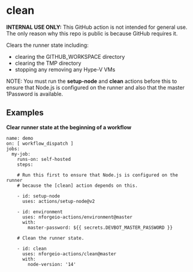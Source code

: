 # clean

**INTERNAL USE ONLY:** This GitHub action is not intended for general use.  The only reason 
why this repo is public is because GitHub requires it.

Clears the runner state including:

* clearing the GITHUB_WORKSPACE directory
* clearing the TMP directory
* stopping any removing any Hype-V VMs

NOTE: You must run the **setup-node** and **clean** actions before this to ensure that Node.js is configured on the runner and also that the master 1Password is available.

## Examples

**Clear runner state at the beginning of a workflow**
```
name: demo
on: [ workflow_dispatch ]
jobs:
  my-job:
    runs-on: self-hosted
    steps:

    # Run this first to ensure that Node.js is configured on the runner
    # because the [clean] action depends on this.

    - id: setup-node
      uses: actions/setup-node@v2

    - id: environment
      uses: nforgeio-actions/environment@master
      with:
        master-password: ${{ secrets.DEVBOT_MASTER_PASSWORD }}

    # Clean the runner state.

    - id: clean
      uses: nforgeio-actions/clean@master
      with:
        node-version: '14'    
```
